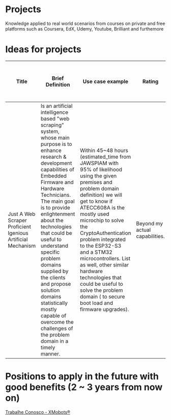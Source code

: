 # Projects
Knowledge applied to real world scenarios from courses on private and free platforms such as Coursera, EdX, Udemy, Youtube, Brilliant and furthemore

# Ideas for projects

| Title                                                        | Brief Definition                                             | Use case example                                             | Rating                         | What should i learn to overcome my disabilities              |
| ------------------------------------------------------------ | ------------------------------------------------------------ | ------------------------------------------------------------ | ------------------------------ | ------------------------------------------------------------ |
| Just A      Web      Scraper Proficient Igenious Artificial Mechanism | Is an artificial intelligence based "web scraping" system, whose main purpose is to enhance research & development capabilities of Embedded Firmware and Hardware Technicians. The main goal is to provide enlightenment about the technologies that could be useful to understand specific problem domains supplied by the clients and propose solution domains statistically mostly capable of overcome the challenges of the problem domain in a timely manner. | Within 45~48 hours (estimated_time  from JAWSPIAM with 95% of likelihood using the given premises and problem domain definition) we will get to know if ATECC608A is the mostly used microchip to solve the CryptoAuthentication problem integrated to the ESP32-S3 and a STM32 microcontrollers. List as well, other similar hardware technologies that could be useful to solve the problem domain ( to secure boot load and firmware upgrades). | Beyond my actual capabilities. | Those videos are good start points: [(3292) Python Automation Tutorial – How to Automate Tasks for Beginners Full Course\] - YouTube](https://www.youtube.com/watch?v=s8XjEuplx_U&ab_channel=freeCodeCamp.org)<br />[(3292) Automate with Python – Full Course for Beginners - YouTube](https://www.youtube.com/watch?v=PXMJ6FS7llk&ab_channel=freeCodeCamp.org)<br />[Data Analysis with Python - Full Course for Beginners (Numpy, Pandas, Matplotlib, Seaborn) - YouTube](https://www.youtube.com/watch?v=r-uOLxNrNk8&t=277s&ab_channel=freeCodeCamp.org) |



# Positions to apply in the future with good benefits (2 ~ 3 years from now on)

[Trabalhe Conosco - XMobots®](https://xmobots.com.br/carreiras/)
